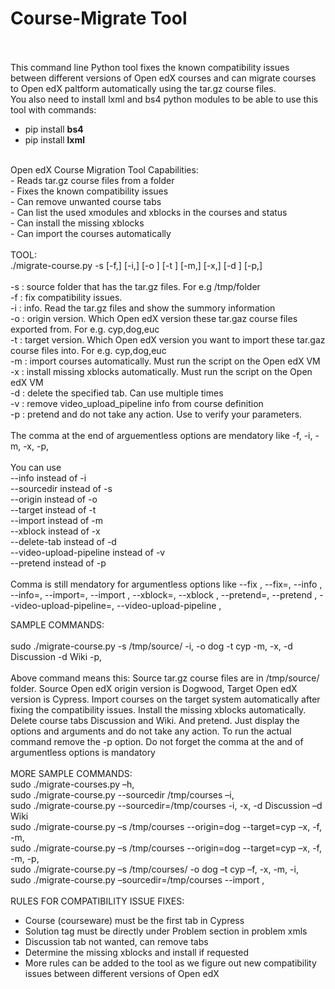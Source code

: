 <h1>Course-Migrate Tool</h1>
<br/><br/>
This command line Python tool fixes the known compatibility issues between different versions of Open edX courses and can migrate courses to Open edX paltform automatically using the tar.gz course files.<br/>
You also need to install lxml and bs4 python modules to be able to use this tool with commands: <br/>
<ul>
  <li>pip install <b>bs4</b></li>
  <li>pip install <b>lxml</b></li> 
</ul>
<br/>
Open edX Course Migration Tool Capabilities:<br/>
- Reads tar.gz course files from a folder<br/>
- Fixes the known compatibility issues<br/>
- Can remove unwanted course tabs<br/>
- Can list the used xmodules and xblocks in the courses and status<br/>
- Can install the missing xblocks<br/>
- Can import the courses automatically<br/> 
<br/>
TOOL:<br/>
./migrate-course.py -s <source-folder> [-f,] [-i,] [-o <origin-version>] [-t <target-version>] [-m,] [-x,] [-d <delete-tab-name>] [-p,]<br/>
<br/>
 -s : source folder that has the tar.gz files. For e.g /tmp/folder <br/>
 -f : fix compatibility issues.<br/>
 -i : info. Read the tar.gz files and show the summory information<br/>
 -o : origin version. Which Open edX version these tar.gaz course files exported from. For e.g. cyp,dog,euc<br/>
 -t : target version. Which Open edX version you want to import these tar.gaz course files into. For e.g. cyp,dog,euc<br/>
 -m : import courses automatically. Must run the script on the Open edX VM<br/>
 -x : install missing xblocks automatically. Must run the script on the Open edX VM<br/>
 -d : delete the specified tab. Can use multiple times<br/>
 -v : remove video_upload_pipeline info from course definition<br/>
 -p : pretend and do not take any action. Use to verify your parameters.<br/>
<br/>
The comma at the end of arguementless options are mendatory like -f, -i, -m, -x, -p,<br/>
<br/>You can use<br/>
 --info instead of -i<br/>
 --sourcedir instead of -s<br/>
 --origin instead of -o<br/>
 --target instead of -t<br/>
 --import instead of -m<br/>
 --xblock instead of -x<br/>
 --delete-tab instead of -d<br/>
 --video-upload-pipeline instead of -v<br/>
 --pretend instead of -p<br/>
<br/>Comma is still mendatory for argumentless options like --fix , --fix=, --info ,  --info=, --import=, --import ,  --xblock=, --xblock , --pretend=, --pretend , --video-upload-pipeline=, --video-upload-pipeline ,<br/>

SAMPLE COMMANDS:<br/>
<br/>
sudo ./migrate-course.py -s /tmp/source/ -i, -o dog -t cyp -m, -x, -d Discussion -d Wiki -p,<br/>
<br/>
Above command means this: Source tar.gz course files are in /tmp/source/ folder. Source Open edX origin version is Dogwood, Target Open edX version is Cypress. Import courses on the target system automatically after fixing the compatibility issues. Install the missing xblocks automatically. Delete course tabs Discussion and Wiki. And pretend. Just display the options and arguments and do not take any action. To run the actual command remove the -p option. Do not forget the comma at the and of argumentless options is mandatory
<br/><br/>
MORE SAMPLE COMMANDS:<br/>
sudo ./migrate-courses.py –h,<br/>
sudo ./migrate-course.py --sourcedir /tmp/courses –i,<br/>
sudo ./migrate-course.py --sourcedir=/tmp/courses -i, -x, -d Discussion –d Wiki<br/>
sudo ./migrate-course.py –s /tmp/courses --origin=dog --target=cyp –x, -f, -m,<br/>
sudo ./migrate-course.py –s /tmp/courses --origin=dog --target=cyp –x, -f, -m, -p,<br/>
sudo ./migrate-course.py –s /tmp/courses/ -o dog –t cyp –f, -x, -m, -i,<br/>
sudo ./migrate-course.py –sourcedir=/tmp/courses --import , <br/>
<br/>
RULES FOR COMPATIBILITY ISSUE FIXES:<br/>
- Course (courseware) must be the first tab in Cypress<br/>
- Solution tag must be directly under Problem section in problem xmls<br/>
- Discussion tab not wanted, can remove tabs<br/>
- Determine the missing xblocks and install if requested<br/>
- More rules can be added to the tool as we figure out new compatibility issues between different versions of Open edX<br/>
